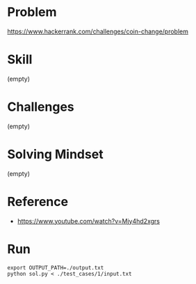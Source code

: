 
# Problem
https://www.hackerrank.com/challenges/coin-change/problem

# Skill
(empty)

# Challenges
(empty)

# Solving Mindset
(empty)

# Reference
- https://www.youtube.com/watch?v=Mjy4hd2xgrs

# Run
```
export OUTPUT_PATH=./output.txt
python sol.py < ./test_cases/1/input.txt
```